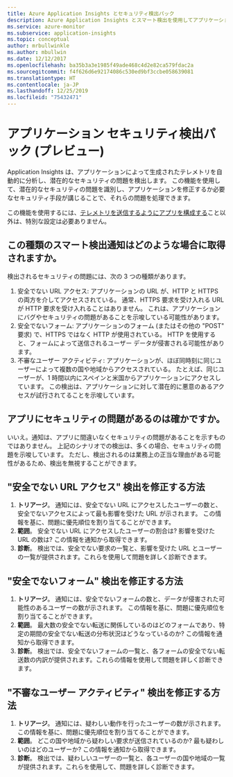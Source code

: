 ```yaml
---
title: Azure Application Insights とセキュリティ検出パック
description: Azure Application Insights とスマート検出を使用してアプリケーションを監視し、潜在的なセキュリティの問題を検出します。
ms.service: azure-monitor
ms.subservice: application-insights
ms.topic: conceptual
author: mrbullwinkle
ms.author: mbullwin
ms.date: 12/12/2017
ms.openlocfilehash: ba35b3a3e1985f49ade468c4d2e82ca579fdac2a
ms.sourcegitcommit: f4f626d6e92174086c530ed9bf3ccbe058639081
ms.translationtype: HT
ms.contentlocale: ja-JP
ms.lasthandoff: 12/25/2019
ms.locfileid: "75432471"
---
```

# <a name="application-security-detection-pack-preview"></a>アプリケーション セキュリティ検出パック (プレビュー)

Application Insights は、アプリケーションによって生成されたテレメトリを自動的に分析し、潜在的なセキュリティの問題を検出します。 この機能を使用して、潜在的なセキュリティの問題を識別し、アプリケーションを修正するか必要なセキュリティ手段が講じることで、それらの問題を処理できます。

この機能を使用するには、[テレメトリを送信するようにアプリを構成する](https://docs.microsoft.com/azure/application-insights/app-insights-usage-overview)こと以外は、特別な設定は必要ありません。

## <a name="when-would-i-get-this-type-of-smart-detection-notification"></a>この種類のスマート検出通知はどのような場合に取得されますか。
検出されるセキュリティの問題には、次の 3 つの種類があります。
1. 安全でない URL アクセス: アプリケーションの URL が、HTTP と HTTPS の両方を介してアクセスされている。 通常、HTTPS 要求を受け入れる URL が HTTP 要求を受け入れることはありません。 これは、アプリケーションにバグやセキュリティの問題があることを示唆している可能性があります。
2. 安全でないフォーム: アプリケーションのフォーム (またはその他の "POST" 要求) で、HTTPS ではなく HTTP が使用されている。 HTTP を使用すると、フォームによって送信されるユーザー データが侵害される可能性があります。
3. 不審なユーザー アクティビティ: アプリケーションが、ほぼ同時刻に同じユーザーによって複数の国や地域からアクセスされている。 たとえば、同じユーザーが、1 時間以内にスペインと米国からアプリケーションにアクセスしています。 この検出は、アプリケーションに対して潜在的に悪意のあるアクセスが試行されてることを示唆しています。

## <a name="does-my-app-definitely-have-a-security-issue"></a>アプリにセキュリティの問題があるのは確かですか。
いいえ。通知は、アプリに間違いなくセキュリティの問題があることを示すものではありません。 上記のシナリオでの検出は、多くの場合、セキュリティの問題を示唆しています。 ただし、検出されるのは業務上の正当な理由がある可能性があるため、検出を無視することができます。

## <a name="how-do-i-fix-the-insecure-url-access-detection"></a>"安全でない URL アクセス" 検出を修正する方法
1. **トリアージ**。 通知には、安全でない URL にアクセスしたユーザーの数と、安全でないアクセスによって最も影響を受けた URL が示されます。 この情報を基に、問題に優先順位を割り当てることができます。
2. **範囲**。 安全でない URL にアクセスしたユーザーの割合は? 影響を受けた URL の数は? この情報を通知から取得できます。
3. **診断**。 検出では、安全でない要求の一覧と、影響を受けた URL とユーザーの一覧が提供されます。これらを使用して問題を詳しく診断できます。

## <a name="how-do-i-fix-the-insecure-form-detection"></a>"安全でないフォーム" 検出を修正する方法
1. **トリアージ**。 通知には、安全でないフォームの数と、データが侵害された可能性のあるユーザーの数が示されます。 この情報を基に、問題に優先順位を割り当てることができます。
2. **範囲**。 最大数の安全でない転送に関係しているのはどのフォームであり、特定の期間の安全でない転送の分布状況はどうなっているのか? この情報を通知から取得できます。
3. **診断**。 検出では、安全でないフォームの一覧と、各フォームの安全でない転送数の内訳が提供されます。これらの情報を使用して問題を詳しく診断できます。

## <a name="how-do-i-fix-the-suspicious-user-activity-detection"></a>"不審なユーザー アクティビティ" 検出を修正する方法
1. **トリアージ**。 通知には、疑わしい動作を行ったユーザーの数が示されます。 この情報を基に、問題に優先順位を割り当てることができます。
2. **範囲**。 どこの国や地域から疑わしい要求が送信されているのか? 最も疑わしいのはどのユーザーか? この情報を通知から取得できます。
3. **診断**。 検出では、疑わしいユーザーの一覧と、各ユーザーの国や地域の一覧が提供されます。これらを使用して、問題を詳しく診断できます。

